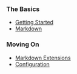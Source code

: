 ### The Basics

* [Getting Started](wiki/Getting-Started)
* [Markdown](wiki/Markdown)

### Moving On
* [Markdown Extensions](wiki/Markdown-Extensions)
* [Configuration](wiki/Configuration)